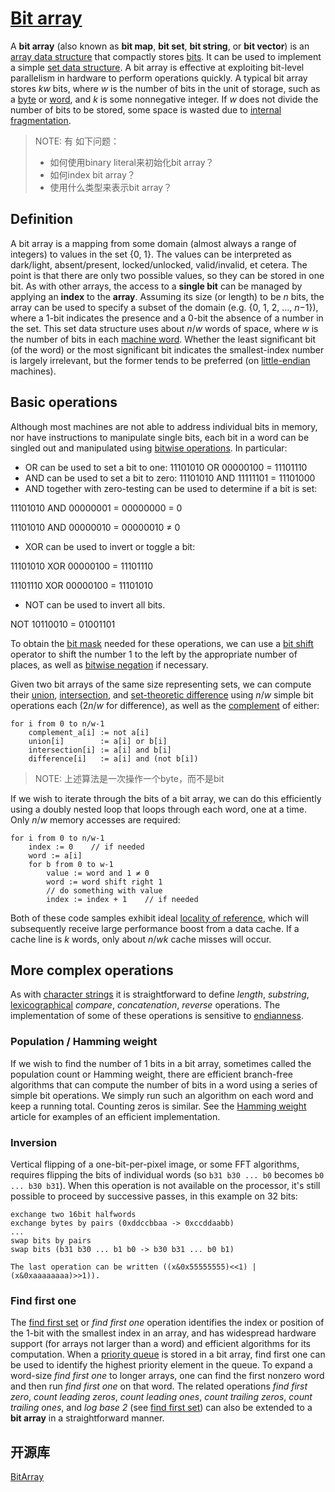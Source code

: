 # [Bit array](https://en.wikipedia.org/wiki/Bit_array)

A **bit array** (also known as **bit map**, **bit set**, **bit string**, or **bit vector**) is an [array data structure](https://en.wikipedia.org/wiki/Array_data_structure) that compactly stores [bits](https://en.wikipedia.org/wiki/Bit). It can be used to implement a simple [set data structure](https://en.wikipedia.org/wiki/Set_data_structure). A bit array is effective at exploiting bit-level parallelism in hardware to perform operations quickly. A typical bit array stores *kw* bits, where *w* is the number of bits in the unit of storage, such as a [byte](https://en.wikipedia.org/wiki/Byte) or [word](https://en.wikipedia.org/wiki/Word_(computer_architecture)), and *k* is some nonnegative integer. If *w* does not divide the number of bits to be stored, some space is wasted due to [internal fragmentation](https://en.wikipedia.org/wiki/Fragmentation_(computing)).

> NOTE: 有 如下问题：
> - 如何使用binary literal来初始化bit array？
> - 如何index bit array？
> - 使用什么类型来表示bit array？

## Definition

A bit array is a mapping from some domain (almost always a range of integers) to values in the set {0, 1}. The values can be interpreted as dark/light, absent/present, locked/unlocked, valid/invalid, et cetera. The point is that there are only two possible values, so they can be stored in one bit. As with other arrays, the access to a **single bit** can be managed by applying an **index** to the **array**. Assuming its size (or length) to be *n* bits, the array can be used to specify a subset of the domain (e.g. {0, 1, 2, ..., *n*−1}), where a 1-bit indicates the presence and a 0-bit the absence of a number in the set. This set data structure uses about *n*/*w* words of space, where *w* is the number of bits in each [machine word](https://en.wikipedia.org/wiki/Word_(computer_architecture)). Whether the least significant bit (of the word) or the most significant bit indicates the smallest-index number is largely irrelevant, but the former tends to be preferred (on [little-endian](https://en.wikipedia.org/wiki/Endianness) machines).

## Basic operations

Although most machines are not able to address individual bits in memory, nor have instructions to manipulate single bits, each bit in a word can be singled out and manipulated using [bitwise operations](https://en.wikipedia.org/wiki/Bitwise_operation). In particular:

- OR can be used to set a bit to one: 11101010 OR 00000100 = 11101110
- AND can be used to set a bit to zero: 11101010 AND 11111101 = 11101000
- AND together with zero-testing can be used to determine if a bit is set:

11101010 AND 00000001 = 00000000 = 0

11101010 AND 00000010 = 00000010 ≠ 0

- XOR can be used to invert or toggle a bit:

11101010 XOR 00000100 = 11101110

11101110 XOR 00000100 = 11101010

- NOT can be used to invert all bits.

NOT 10110010 = 01001101

To obtain the [bit mask](https://en.wikipedia.org/wiki/Mask_(computing)) needed for these operations, we can use a [bit shift](https://en.wikipedia.org/wiki/Bitwise_operation#Bit_shifts) operator to shift the number 1 to the left by the appropriate number of places, as well as [bitwise negation](https://en.wikipedia.org/wiki/Bitwise_negation) if necessary.

Given two bit arrays of the same size representing sets, we can compute their [union](https://en.wikipedia.org/wiki/Union_(set_theory)), [intersection](https://en.wikipedia.org/wiki/Intersection_(set_theory)), and [set-theoretic difference](https://en.wikipedia.org/wiki/Complement_(set_theory)) using *n*/*w* simple bit operations each (2*n*/*w* for difference), as well as the [complement](https://en.wikipedia.org/wiki/Signed_number_representations#Ones'_complement) of either:

```
for i from 0 to n/w-1
    complement_a[i] := not a[i]
    union[i]        := a[i] or b[i]
    intersection[i] := a[i] and b[i]
    difference[i]   := a[i] and (not b[i])
```

> NOTE: 上述算法是一次操作一个byte，而不是bit

If we wish to iterate through the bits of a bit array, we can do this efficiently using a doubly nested loop that loops through each word, one at a time. Only *n*/*w* memory accesses are required:

```
for i from 0 to n/w-1
    index := 0    // if needed
    word := a[i]
    for b from 0 to w-1
        value := word and 1 ≠ 0
        word := word shift right 1
        // do something with value
        index := index + 1    // if needed
```

Both of these code samples exhibit ideal [locality of reference](https://en.wikipedia.org/wiki/Locality_of_reference), which will subsequently receive large performance boost from a data cache. If a cache line is *k* words, only about *n*/*wk* cache misses will occur.



## More complex operations

As with [character strings](https://en.wikipedia.org/wiki/String_(computer_science)) it is straightforward to define *length*, *substring*, [lexicographical](https://en.wikipedia.org/wiki/Lexicographical_order) *compare*, *concatenation*, *reverse* operations. The implementation of some of these operations is sensitive to [endianness](https://en.wikipedia.org/wiki/Endianness).

### Population / Hamming weight

If we wish to find the number of 1 bits in a bit array, sometimes called the population count or Hamming weight, there are efficient branch-free algorithms that can compute the number of bits in a word using a series of simple bit operations. We simply run such an algorithm on each word and keep a running total. Counting zeros is similar. See the [Hamming weight](https://en.wikipedia.org/wiki/Hamming_weight) article for examples of an efficient implementation.

### Inversion

Vertical flipping of a one-bit-per-pixel image, or some FFT algorithms, requires flipping the bits of individual words (so `b31 b30 ... b0` becomes `b0 ... b30 b31`). When this operation is not available on the processor, it's still possible to proceed by successive passes, in this example on 32 bits:

```
exchange two 16bit halfwords
exchange bytes by pairs (0xddccbbaa -> 0xccddaabb)
...
swap bits by pairs
swap bits (b31 b30 ... b1 b0 -> b30 b31 ... b0 b1)

The last operation can be written ((x&0x55555555)<<1) | (x&0xaaaaaaaa)>>1)).
```

### Find first one

The [find first set](https://en.wikipedia.org/wiki/Find_first_set) or *find first one* operation identifies the index or position of the 1-bit with the smallest index in an array, and has widespread hardware support (for arrays not larger than a word) and efficient algorithms for its computation. When a [priority queue](https://en.wikipedia.org/wiki/Priority_queue) is stored in a bit array, find first one can be used to identify the highest priority element in the queue. To expand a word-size *find first one* to longer arrays, one can find the first nonzero word and then run *find first one* on that word. The related operations *find first zero*, *count leading zeros*, *count leading ones*, *count trailing zeros*, *count trailing ones*, and *log base 2* (see [find first set](https://en.wikipedia.org/wiki/Find_first_set)) can also be extended to a **bit array** in a straightforward manner.



## 开源库

[BitArray](https://github.com/noporpoise/BitArray)